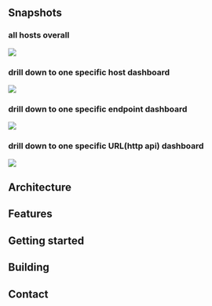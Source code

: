 ## Snapshots
### all hosts overall
![](https://github.com/zrbcool/pictures/resty-lua-prometheus-snapshot01.png)
### drill down to one specific host dashboard
![](https://github.com/zrbcool/pictures/resty-lua-prometheus-snapshot02.png)
### drill down to one specific endpoint dashboard
![](https://github.com/zrbcool/pictures/resty-lua-prometheus-snapshot03.png)
### drill down to one specific URL(http api) dashboard
![](https://github.com/zrbcool/pictures/resty-lua-prometheus-snapshot04.png)
## Architecture

## Features

## Getting started
## Building
## Contact

